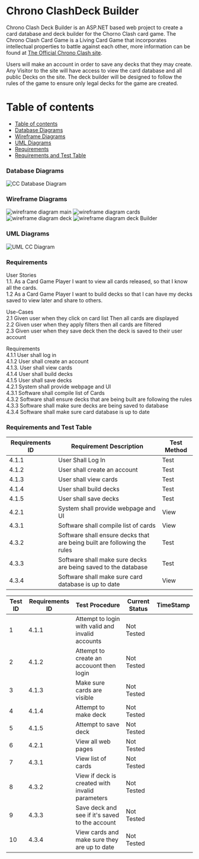 # Chrono ClashDeck Builder
Chrono Clash Deck Builder is an ASP.NET based web project to create a card database and deck builder for the Chorno Clash card game. The Chrono Clash Card Game is a Living Card Game that incorporates intellectual properties to battle against each other, more information can be found at [The Official Chrono Clash site](https://www.chronoclashsystem.com/en.php). 

Users will make an account in order to save any decks that they may create. Any Visitor to the site will have access to view the card database and all public Decks on the site. The deck builder will be designed to follow the rules of the game to ensure only legal decks for the game are created.

<a name="table-of-contents"/>

# Table of contents


<!--ts-->
   * [Table of contents](#table-of-contents)
   * [Database Diagrams](#database-diagrams)
   * [Wireframe Diagrams](#wireframe-diagrams)
   * [UML Diagrams](#uml-diagrams)
   * [Requirements](#requirements)
   * [Requirements and Test Table](#requirements-and-test-table)
<!--te-->
<a name="database-diagrams"/>

### Database Diagrams

![CC Database Diagram](https://github.com/Zami77/ChronoClashDeckBuilder/blob/master/ChronoClashDeckBuilder/App_Data/Chrono%20Clash%20Deck%20Builder.png)

<a name="wireframe-diagrams"/>

### Wireframe Diagrams

![wireframe diagram main](https://github.com/Zami77/ChronoClashDeckBuilder/blob/master/ChronoClashDeckBuilder/App_Data/Wireframe/CC%20Wireframe%20Main%20Page.png)
![wireframe diagram cards](https://github.com/Zami77/ChronoClashDeckBuilder/blob/master/ChronoClashDeckBuilder/App_Data/Wireframe/CC%20Wireframe%20Cards%20Page.png)
![wireframe diagram deck](https://github.com/Zami77/ChronoClashDeckBuilder/blob/master/ChronoClashDeckBuilder/App_Data/Wireframe/CC%20Wireframe%20Decks%20Page.png)
![wireframe diagram deck Builder](https://github.com/Zami77/ChronoClashDeckBuilder/blob/master/ChronoClashDeckBuilder/App_Data/Wireframe/CC%20Wireframe%20Deck%20Builder%20Page.png)

<a name="uml-diagrams"/>

### UML Diagrams

![UML CC Diagram](https://github.com/Zami77/ChronoClashDeckBuilder/blob/master/ChronoClashDeckBuilder/App_Data/CC%20Use%20Case%20UML.png)

<a name="requirements"/>

### Requirements
User Stories </br>
1.1. As a Card Game Player I want to view all cards released, so that I know all the cards. </br>
1.2	 As a Card Game Player I want to build decks so that I can have my decks saved to view later and share to others.</br>

Use-Cases</br>
2.1 Given user when they click on card list Then all cards are displayed </br>
2.2 Given user when they apply filters then all cards are filtered</br>
2.3 Given user when they save deck then the deck is saved to their user account</br>

Requirements</br>
4.1.1 User shall log in</br>
4.1.2 User shall create an account</br>
4.1.3. User shall view cards</br>
4.1.4 User shall build decks</br>
4.1.5 User shall save decks</br>
4.2.1 System shall provide webpage and UI</br>
4.3.1 Software shall compile list of Cards</br>
4.3.2 Software shall ensure decks that are being built are following the rules</br>
4.3.3 Software shall make sure decks are being saved to database</br>
4.3.4 Software shall make sure card database is up to date</br>

<a name="requirements-and-test-tables"/>

### Requirements and Test Table

| Requirements ID | Requirement Description                                                  | Test Method |
|-----------------|--------------------------------------------------------------------------|-------------|
| 4.1.1           | User Shall Log In                                                        | Test        |
| 4.1.2           | User shall create an account                                             | Test        |
| 4.1.3           | User shall view cards                                                    | Test        |
| 4.1.4           | User shall build decks                                                   | Test        |
| 4.1.5           | User shall save decks                                                    | Test        |
| 4.2.1           | System shall provide webpage and UI                                      | View        |
| 4.3.1           | Software shall compile list of cards                                     | View        |
| 4.3.2           | Software shall ensure decks that are being built are following the rules | Test        |
| 4.3.3           | Software shall make sure decks are being saved to the database           | Test        |
| 4.3.4           | Software shall make sure card database is up to date                     | View        |

| Test ID | Requirements ID | Test Procedure                                   | Current Status | TimeStamp |
|---------|-----------------|--------------------------------------------------|----------------|-----------|
| 1       | 4.1.1           | Attempt to login with valid and invalid accounts | Not Tested     |           |
| 2       | 4.1.2           | Attempt to create an accouont then login         | Not Tested     |           |
| 3       | 4.1.3           | Make sure cards are visible                      | Not Tested     |           |
| 4       | 4.1.4           | Attempt to make deck                             | Not Tested     |           |
| 5       | 4.1.5           | Attempt to save deck                             | Not Tested     |           |
| 6       | 4.2.1           | View all web pages                               | Not Tested     |           |
| 7       | 4.3.1           | View list of cards                               | Not Tested     |           |
| 8       | 4.3.2           | View if deck is created with invalid parameters  | Not Tested     |           |
| 9       | 4.3.3           | Save deck and see if it's saved to the account   | Not Tested     |           |
| 10      | 4.3.4           | View cards and make sure they are up to date     | Not Tested     |           |



